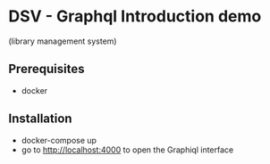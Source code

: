 # DSV - Graphql Introduction demo

(library management system)

## Prerequisites
- docker

## Installation

- docker-compose up
- go to [http://localhost:4000](http://localhost:4000) to open the Graphiql interface
